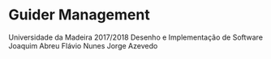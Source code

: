 # Guider Management

Universidade da Madeira 2017/2018
Desenho e Implementação de Software
Joaquim Abreu
Flávio Nunes
Jorge Azevedo
